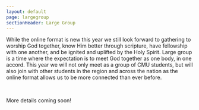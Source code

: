 ```yaml
---
layout: default
page: largegroup
sectionHeader: Large Group
---
```


<p>
While the online format is new this year we still look forward to gathering to worship God together, know Him better through scripture, have fellowship with one another, and be ignited and uplifted by the Holy Spirit. Large group is a time where the expectation is to meet God together as one body, in one accord. This year we will not only meet as a group of CMU students, but will also join with other students in the region and across the nation as the online format allows us to be more connected than ever before.
</p>
<br/>
<p>
More details coming soon!
</p>
<!-- <p>
Large group is a weekly event where all of the small groups gather in one place to worship God through music, know Him better through scripture, have fellowship with one another, and be ignited and uplifted by the Holy Spirit. Large Group is a time where the expectation is to meet God together as one body, in one accord. After Large Group, it is an InterVarsity tradition to get dinner together at Resnik and socialize. Come join us!
</p>
<br/>
<p>
This semester we will spend most weeks studying and discussing Acts and considering themes of being faithful witnesses, God’s providence, and community with other believers.
</p>

<div class="cogs cogs-large">
	<dl>
		<dt>Location<a href="#location-addendum"><sup>*</sup></a></dt> <dd>Danforth Lounge (UC 2nd floor)</dd>
		<dt>Time</dt> <dd>Fridays, 5:00 pm &mdash; 6:30 pm</dd>
	</dl>
</div>

<p id="location-addendum">
	<sup>*</sup>Check the <a href="https://discord.gg/Af8Y8Zn" target="_blank">discord</a> for any last minute changes
</p> -->
